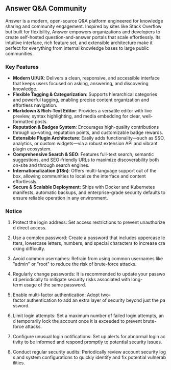## Answer Q&A Community

Answer is a modern, open-source Q&A platform engineered for knowledge sharing and community engagement. Inspired by sites like Stack Overflow but built for flexibility, Answer empowers organizations and developers to create self-hosted question-and-answer portals that scale effortlessly. Its intuitive interface, rich feature set, and extensible architecture make it perfect for everything from internal knowledge bases to large public communities.

### Key Features

- **Modern UI/UX**: Delivers a clean, responsive, and accessible interface that keeps users focused on asking, answering, and discovering knowledge.
- **Flexible Tagging & Categorization**: Supports hierarchical categories and powerful tagging, enabling precise content organization and effortless navigation.
- **Markdown & Rich-Text Editor**: Provides a versatile editor with live preview, syntax highlighting, and media embedding for clear, well-formatted posts.
- **Reputation & Badges System**: Encourages high-quality contributions through up-voting, reputation points, and customizable badge rewards.
- **Extensible Plugin Architecture**: Easily adds functionality—such as SSO, analytics, or custom widgets—via a robust extension API and vibrant plugin ecosystem.
- **Comprehensive Search & SEO**: Features full-text search, semantic suggestions, and SEO-friendly URLs to maximize discoverability both on-site and through search engines.
- **Internationalization (i18n)**: Offers multi-language support out of the box, allowing communities to localize the interface and content effortlessly.
- **Secure & Scalable Deployment**: Ships with Docker and Kubernetes manifests, automatic backups, and enterprise-grade security defaults to ensure reliable operation in any environment.

### Notice

1.  Protect the login address: Set access restrictions to prevent unauthorized direct access.
    
2.  Use a complex password: Create a password that includes uppercase letters, lowercase letters, numbers, and special characters to increase cracking difficulty.
    
3.  Avoid common usernames: Refrain from using common usernames like "admin" or "root" to reduce the risk of brute-force attacks.
    
4.  Regularly change passwords: It is recommended to update your password periodically to mitigate security risks associated with long-term usage of the same password.
    
5.  Enable multi-factor authentication: Adopt two-factor authentication to add an extra layer of security beyond just the password.
    
6.  Limit login attempts: Set a maximum number of failed login attempts, and temporarily lock the account once it is exceeded to prevent brute-force attacks.
    
7.  Configure unusual login notifications: Set up alerts for abnormal login activity to be informed and respond promptly to potential security issues.
    
8.  Conduct regular security audits: Periodically review account security logs and system configurations to quickly identify and fix potential vulnerabilities.
        